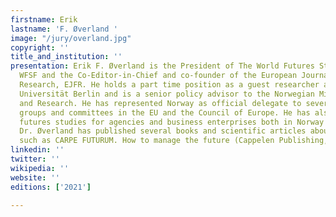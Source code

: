 ```yaml
---
firstname: Erik
lastname: 'F. Øverland '
image: "/jury/overland.jpg"
copyright: ''
title_and_institution: ''
presentation: Erik F. Øverland is the President of The World Futures Studies Federation,
  WFSF and the Co-Editor-in-Chief and co-founder of the European Journal of Futures
  Research, EJFR. He holds a part time position as a guest researcher at the Freie
  Universität Berlin and is a senior policy advisor to the Norwegian Minister of Education
  and Research. He has represented Norway as official delegate to several working
  groups and committees in the EU and the Council of Europe. He has also conducted
  futures studies for agencies and business enterprises both in Norway and abroad.
  Dr. Øverland has published several books and scientific articles about futures studies,
  such as CARPE FUTURUM. How to manage the future (Cappelen Publishing, 2010).
linkedin: ''
twitter: ''
wikipedia: ''
website: ''
editions: ['2021']

---
```


